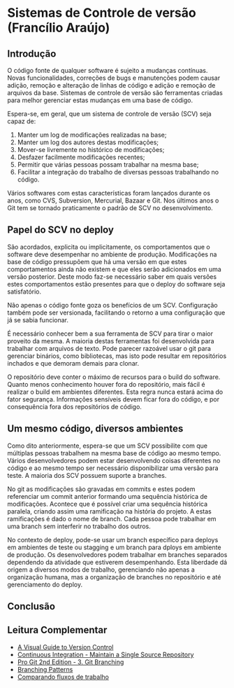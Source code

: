 # Sistemas de Controle de versão (Francílio Araújo)

## Introdução

O código fonte de qualquer software é sujeito a mudanças contínuas. Novas funcionalidades, correções de bugs e manutenções podem causar adição, remoção e alteração de linhas de código e adição e remoção de arquivos da base. Sistemas de controle de versão são ferramentas criadas para melhor gerenciar estas mudanças em uma base de código.

Espera-se, em geral, que um sistema de controle de versão (SCV) seja capaz de:
1. Manter um log de modificações realizadas na base;
2. Manter um log dos autores destas modificações;
3. Mover-se livremente no histórico de modificações;
4. Desfazer facilmente modificações recentes;
5. Permitir que várias pessoas possam trabalhar na mesma base;
6. Facilitar a integração do trabalho de diversas pessoas trabalhando no código.

Vários softwares com estas características foram lançados durante os anos, como CVS, Subversion, Mercurial, Bazaar e Git. Nos últimos anos o Git tem se tornado praticamente o padrão de SCV no desenvolvimento.

## Papel do SCV no deploy

São acordados, explicita ou implicitamente, os comportamentos que o software deve desempenhar no ambiente de produção. Modificações na base de código pressupõem que há uma versão em que estes comportamentos ainda não existem e que eles serão adicionados em uma versão posterior. Deste modo faz-se necessário saber em quais versões estes comportamentos estão presentes para que o deploy do software seja satisfatório.

Não apenas o código fonte goza os benefícios de um SCV. Configuração também pode ser versionada, facilitando o retorno a uma configuração que já se sabia funcionar.

É necessário conhecer bem a sua ferramenta de SCV para tirar o maior proveito da mesma. A maioria destas ferramentas foi desenvolvida para trabalhar com arquivos de texto. Pode parecer razoável usar o git para gerenciar binários, como bibliotecas, mas isto pode resultar em repositórios inchados e que demoram demais para clonar.

O repositório deve conter o máximo de recursos para o build do software. Quanto menos conhecimento houver fora do repositório, mais fácil é realizar o build em ambientes diferentes. Esta regra nunca estará acima do fator segurança. Informações sensíveis devem ficar fora do código, e por consequência fora dos repositórios de código.

## Um mesmo código, diversos ambientes

Como dito anteriormente, espera-se que um SCV possibilite com que múltiplas pessoas trabalhem na mesma base de código ao mesmo tempo. Vários desenvolvedores podem estar desenvolvendo coisas diferentes no código e ao mesmo tempo ser necessário disponibilizar uma versão para teste. A maioria dos SCV possuem suporte a branches.

No git as modificações são gravadas em commits e estes podem referenciar um commit anterior formando uma sequência histórica de modificações. Acontece que é possível criar uma sequência histórica paralela, criando assim uma ramificação na história do projeto. A estas ramificações é dado o nome de branch. Cada pessoa pode trabalhar em uma branch sem interferir no trabalho dos outros.

No contexto de deploy, pode-se usar um branch específico para deploys em ambientes de teste ou stagging e um branch para dploys em ambiente de produção. Os desenvolvedores podem trabalhar em branches separados dependendo da atividade que estiverem desempenhando. Esta liberdade dá origem a diversos modos de trabalho, gerenciando não apenas a organização humana, mas a organização de branches no repositório e até gerenciamento do deploy.

## Conclusão

## Leitura Complementar

- [A Visual Guide to Version Control](https://betterexplained.com/articles/a-visual-guide-to-version-control/)
- [Continuous Integration - Maintain a Single Source Repository](https://martinfowler.com/articles/continuousIntegration.html#MaintainASingleSourceRepository.)
- [Pro Git 2nd Edition - 3. Git Branching](https://git-scm.com/book/en/v2/Git-Branching-Branches-in-a-Nutshell)
- [Branching Patterns](https://martinfowler.com/articles/branching-patterns.html)
- [Comparando fluxos de trabalho](https://www.atlassian.com/br/git/tutorials/comparing-workflows)
